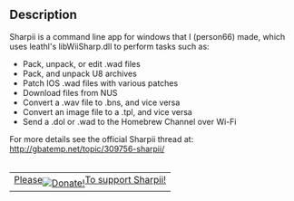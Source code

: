 ## Description ##

Sharpii is a command line app for windows that I (person66) made, which uses leathl's libWiiSharp.dll to perform tasks such as:
  * Pack, unpack, or edit .wad files
  * Pack, and unpack U8 archives
  * Patch IOS .wad files with various patches
  * Download files from NUS
  * Convert a .wav file to .bns, and vice versa
  * Convert an image file to a .tpl, and vice versa
  * Send a .dol or .wad to the Homebrew Channel over Wi-Fi

For more details see the official Sharpii thread at: http://gbatemp.net/topic/309756-sharpii/
<br /><br />

<table width='100' align='center' border='0'><tr align='center'><td><a href='https://www.paypal.com/cgi-bin/webscr?cmd=_donations&business=xxperson66%40gmail%2ecom&lc=CA&item_name=Sharpii%20%2d%20A%20Command%2dline%20libWiiSharp%20App&currency_code=CAD&bn=PP%2dDonationsBF%3abtn_donate_SM%2egif%3aNonHosted'>Please<img src='https://www.paypalobjects.com/en_US/i/btn/btn_donate_SM.gif' alt='Donate!' align='middle' />To support Sharpii!</a></td></tr></table>